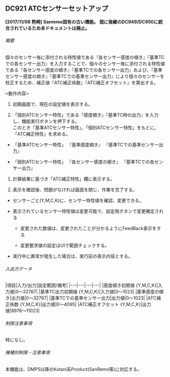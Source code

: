## DC921 ATCセンサーセットアップ 
**\[2017/11/08 熊崎\]**
**Sanremo固有の古い機能。**
**既に後継のDC949/DC950に統合されているため本ドキュメントは廃止。**
###### 概要
個々のセンサー毎に添付される特性値である『各センサー感度の傾き』『基準TCでの各センサー出力』を入力することで、個々のセンサー毎に添付される特性値である『各センサー感度の傾き』『基準TCでの各センサー出力』および、『基準センサー感度の傾き』『基準TCでの基準センサー出力』により個々のセンサーを校正するため、補正値『ATC補正係数』『ATC補正オフセット』を算出する。

  <動作内容>

1.  初期画面で、現在の設定値を表示する。

2.  「個別ATCセンサー特性」である『感度傾き』『基準TC時の出力』を入力し、機能実行ボタンを押下する。  
    このとき「基準ATCセンサー特性」、「個別ATCセンサー特性」をもとに、「ATC補正特性」を求める。

-   「基準ATCセンサー特性」
    『基準感度傾き』 『基準TCでの基準センサー出力』

-   「個別ATCセンサー特性」
    『各センサー感度の傾き』 『基準TCでの各センサー出力』

1.  計算結果に基づき「ATC補正特性」欄に表示する。

2.  表示を確認後、問題がなければ画面を閉じ、作業を完了する。

-   センサーごと(Y,M,C,K)に、センサー特性値を確認、変更できる。

-   表示されているセンサー特性値は変更可能で、設定用ボタンで変更確定される

    -   変更された数値は、変更されたことが分かるようにFeedBack表示をする

    -   変更要求値の設定はUIで範囲チェックする。

-   実行中に異常が発生した場合は、実行前の表示内容とする。
 
###### 入出力データ

|項目|入力/出力|設定範囲/備考|
|---|---|---|---|
|感度傾き初期値 {Y,M,C,K}|入力値|0～32767|
|基準TC出力初期値 {Y,M,C,K}|入力値|0～1023|
|基準感度の傾き|出力値|0～32767|
|基準TCでの基準センサー出力|出力値|0～1023|
|ATC補正係数 {Y,M,C,K}|出力値|0～4095|
|ATC補正オフセット  {Y,M,C,K}|出力値|8976～11023|


###### 制限注意事項

特になし。

###### 機種別制限・注意事項

 本機能は、DMP5以降のKutani系Product(SanRemo等)に対応する。